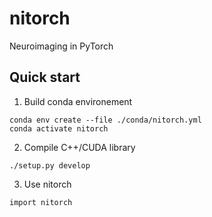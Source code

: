 # nitorch
Neuroimaging in PyTorch

## Quick start

1. Build conda environement
```{bash}
conda env create --file ./conda/nitorch.yml
conda activate nitorch
```

2. Compile C++/CUDA library
```{bash}
./setup.py develop
```

3. Use nitorch
```{python}
import nitorch
```